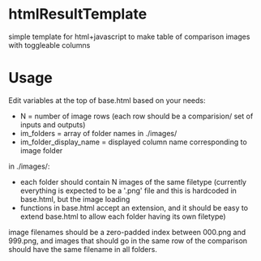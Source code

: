 # htmlResultTemplate
simple template for html+javascript to make table of comparison images with toggleable columns

# Usage
Edit variables at the top of base.html based on your needs:

<ul>
  <li>N = number of image rows (each row should be a comparision/ set of inputs and outputs)</li>
  <li>im_folders = array of folder names in ./images/</li>
  <li>im_folder_display_name = displayed column name corresponding to image folder</li>
</ul>

in ./images/:

<ul>
  <li>each folder should contain N images of the same filetype (currently everything is expected to be a '.png' file and this is hardcoded in base.html, but the image loading</li>
  <li>functions in base.html accept an extension, and it should be easy to extend base.html to allow each folder having its own filetype)</li>
</ul>

image filenames should be a zero-padded index between 000.png and 999.png, and images that should go in the same row of the comparison should have the same filename in all folders.
